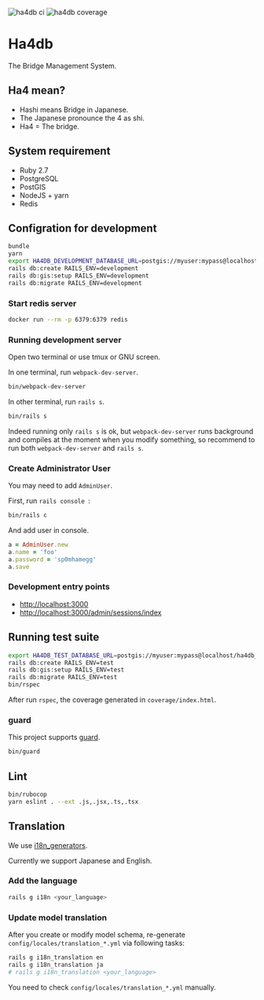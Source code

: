 ![ha4db ci](https://github.com/ha4db/ha4db/workflows/ha4db%20ci/badge.svg)
![ha4db coverage](https://ha4db.github.io/coverage/coverage_badge_total.svg)

# Ha4db

The Bridge Management System.

## Ha4 mean?

- Hashi means Bridge in Japanese.
- The Japanese pronounce the 4 as shi.
- Ha4 = The bridge.

## System requirement

- Ruby 2.7
- PostgreSQL
- PostGIS
- NodeJS + yarn
- Redis

## Configration for development

```sh
bundle
yarn
export HA4DB_DEVELOPMENT_DATABASE_URL=postgis://myuser:mypass@localhost/ha4db_development
rails db:create RAILS_ENV=development
rails db:gis:setup RAILS_ENV=development
rails db:migrate RAILS_ENV=development
```

### Start redis server

```sh
docker run --rm -p 6379:6379 redis
```

### Running development server

Open two terminal or use tmux or GNU screen.

In one terminal, run `webpack-dev-server`.

```sh
bin/webpack-dev-server
```

In other terminal, run `rails s`.

```sh
bin/rails s
```

Indeed running only `rails s` is ok, but `webpack-dev-server` runs background and compiles at the moment when you modify something, so recommend to run both `webpack-dev-server` and `rails s`.

### Create Administrator User

You may need to add `AdminUser`.

First, run `rails console `:

```sh
bin/rails c
```

And add user in console.

```ruby
a = AdminUser.new
a.name = 'foo'
a.password = 'sp0mhamegg'
a.save
```

### Development entry points

- [http://localhost:3000](http://localhost:3000)
- [http://localhost:3000/admin/sessions/index](http://localhost:3000/admin/sessions/index)

## Running test suite

```sh
export HA4DB_TEST_DATABASE_URL=postgis://myuser:mypass@localhost/ha4db_test
rails db:create RAILS_ENV=test
rails db:gis:setup RAILS_ENV=test
rails db:migrate RAILS_ENV=test
bin/rspec
```

After run `rspec`, the coverage generated in `coverage/index.html`.

### guard

This project supports [guard](https://github.com/guard/guard).

```sh
bin/guard
```

## Lint

```sh
bin/rubocop
yarn eslint . --ext .js,.jsx,.ts,.tsx
```

## Translation

We use [i18n_generators](https://github.com/amatsuda/i18n_generators).

Currently we support Japanese and English.

### Add the language

```sh
rails g i18n <your_language>
```

### Update model translation

After you create or modify model schema, re-generate `config/locales/translation_*.yml` via following tasks:

```sh
rails g i18n_translation en
rails g i18n_translation ja
# rails g i18n_translation <your_language>
```

You need to check `config/locales/translation_*.yml` manually.
